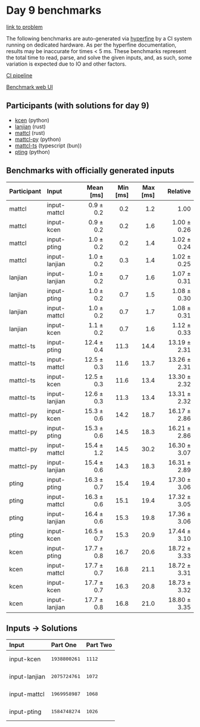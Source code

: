 # Day 9 benchmarks

[link to problem](https://adventofcode.com/2023/day/9)

The following benchmarks are auto-generated via
[hyperfine](https://github.com/sharkdp/hyperfine) by a CI system running on
dedicated hardware. As per the hyperfine documentation, results may be
inaccurate for times < 5 ms. These benchmarks represent the total time to read,
parse, and solve the given inputs, and, as such, some variation is expected due
to IO and other factors.

[CI pipeline](http://ci.papercode.net:8080/teams/main/pipelines/aoc2023)

[Benchmark web UI](https://aoc.ancalagon.black)


## Participants (with solutions for day 9)

- [kcen](https://github.com/kcen/aoc2023) (python)
- [lanjian](https://github.com/lanjian/aoc-2023) (rust)
- [mattcl](https://github.com/mattcl/aoc2023) (rust)
- [mattcl-py](https://github.com/mattcl/aoc2023-py) (python)
- [mattcl-ts](https://github.com/mattcl/aoc2023-js) (typescript (bun))
- [pting](https://github.com/pting/aoc2023) (python)


## Benchmarks with officially generated inputs

| Participant | Input | Mean [ms] | Min [ms] | Max [ms] | Relative |
|:---|:---|---:|---:|---:|---:|
| mattcl | input-mattcl | 0.9 ± 0.2 | 0.2 | 1.2 | 1.00 |
| mattcl | input-kcen | 0.9 ± 0.2 | 0.2 | 1.6 | 1.00 ± 0.26 |
| mattcl | input-pting | 1.0 ± 0.2 | 0.2 | 1.4 | 1.02 ± 0.24 |
| mattcl | input-lanjian | 1.0 ± 0.2 | 0.3 | 1.4 | 1.02 ± 0.25 |
| lanjian | input-lanjian | 1.0 ± 0.2 | 0.7 | 1.6 | 1.07 ± 0.31 |
| lanjian | input-pting | 1.0 ± 0.2 | 0.7 | 1.5 | 1.08 ± 0.30 |
| lanjian | input-mattcl | 1.0 ± 0.2 | 0.7 | 1.7 | 1.08 ± 0.31 |
| lanjian | input-kcen | 1.1 ± 0.2 | 0.7 | 1.6 | 1.12 ± 0.33 |
| mattcl-ts | input-pting | 12.4 ± 0.4 | 11.3 | 14.4 | 13.19 ± 2.31 |
| mattcl-ts | input-mattcl | 12.5 ± 0.3 | 11.6 | 13.7 | 13.26 ± 2.31 |
| mattcl-ts | input-kcen | 12.5 ± 0.3 | 11.6 | 13.4 | 13.30 ± 2.32 |
| mattcl-ts | input-lanjian | 12.6 ± 0.3 | 11.3 | 13.4 | 13.31 ± 2.32 |
| mattcl-py | input-kcen | 15.3 ± 0.6 | 14.2 | 18.7 | 16.17 ± 2.86 |
| mattcl-py | input-pting | 15.3 ± 0.6 | 14.5 | 18.3 | 16.21 ± 2.86 |
| mattcl-py | input-mattcl | 15.4 ± 1.2 | 14.5 | 30.2 | 16.30 ± 3.07 |
| mattcl-py | input-lanjian | 15.4 ± 0.6 | 14.3 | 18.3 | 16.31 ± 2.89 |
| pting | input-pting | 16.3 ± 0.7 | 15.4 | 19.4 | 17.30 ± 3.06 |
| pting | input-mattcl | 16.3 ± 0.6 | 15.1 | 19.4 | 17.32 ± 3.05 |
| pting | input-lanjian | 16.4 ± 0.6 | 15.3 | 19.8 | 17.36 ± 3.06 |
| pting | input-kcen | 16.5 ± 0.7 | 15.3 | 20.9 | 17.44 ± 3.10 |
| kcen | input-pting | 17.7 ± 0.8 | 16.7 | 20.6 | 18.72 ± 3.33 |
| kcen | input-mattcl | 17.7 ± 0.7 | 16.8 | 21.1 | 18.72 ± 3.31 |
| kcen | input-kcen | 17.7 ± 0.7 | 16.3 | 20.8 | 18.73 ± 3.32 |
| kcen | input-lanjian | 17.7 ± 0.8 | 16.8 | 21.0 | 18.80 ± 3.35 |


## Inputs -> Solutions

| Input | Part One | Part Two |
|:---|:---|:---|
|input-kcen|<pre>1938800261</pre>|<pre>1112</pre>|
|input-lanjian|<pre>2075724761</pre>|<pre>1072</pre>|
|input-mattcl|<pre>1969958987</pre>|<pre>1068</pre>|
|input-pting|<pre>1584748274</pre>|<pre>1026</pre>|